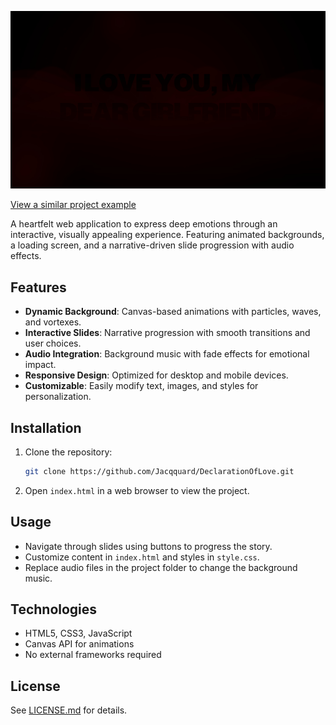 ![DeclarationOfLove Banner](/image/banner.jpg)

[View a similar project example](https://tympanus.net/codrops/2019/10/15/creating-a-water-like-distortion-effect-with-three-js/)

A heartfelt web application to express deep emotions through an interactive, visually appealing experience. Featuring animated backgrounds, a loading screen, and a narrative-driven slide progression with audio effects.

## Features
- **Dynamic Background**: Canvas-based animations with particles, waves, and vortexes.
- **Interactive Slides**: Narrative progression with smooth transitions and user choices.
- **Audio Integration**: Background music with fade effects for emotional impact.
- **Responsive Design**: Optimized for desktop and mobile devices.
- **Customizable**: Easily modify text, images, and styles for personalization.

## Installation
1. Clone the repository:
   ```bash
   git clone https://github.com/Jacqquard/DeclarationOfLove.git
   ```
2. Open `index.html` in a web browser to view the project.

## Usage
- Navigate through slides using buttons to progress the story.
- Customize content in `index.html` and styles in `style.css`.
- Replace audio files in the project folder to change the background music.

## Technologies
- HTML5, CSS3, JavaScript
- Canvas API for animations
- No external frameworks required

## License
See [LICENSE.md](LICENSE.md) for details.
